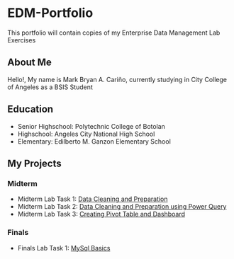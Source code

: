 # EDM-Portfolio
This portfolio will contain copies of my Enterprise Data Management Lab Exercises
## About Me
Hello!, My name is Mark Bryan A. Cariño, currently studying in City College of Angeles as a BSIS Student
## Education
- Senior Highschool: Polytechnic College of Botolan
- Highschool: Angeles City National High School
- Elementary: Edilberto M. Ganzon Elementary School

## My Projects
### Midterm
- Midterm Lab Task 1: [Data Cleaning and Preparation](Midterm%20Task%201)
- Midterm Lab Task 2: [Data Cleaning and Preparation using Power Query](Midterm%20Task%202)
- Midterm Lab Task 3: [Creating Pivot Table and Dashboard](Midterm%20Task%203)
### Finals
- Finals Lab Task 1: [MySql Basics](Final%20Task%201)
